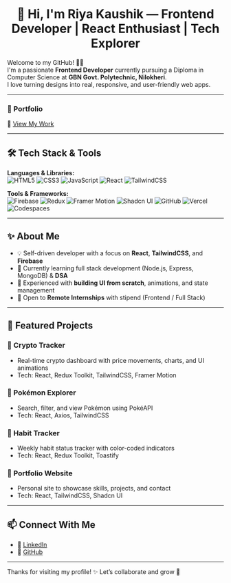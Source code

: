 <h1 align="center">🚀 Hi, I'm Riya Kaushik — Frontend Developer | React Enthusiast | Tech Explorer</h1>

Welcome to my GitHub! 👩‍💻  
I'm a passionate **Frontend Developer** currently pursuing a Diploma in Computer Science at **GBN Govt. Polytechnic, Nilokheri**.  
I love turning designs into real, responsive, and user-friendly web apps.

---

### 📎 Portfolio
🔗 [View My Work](https://github.com/riya1807pro?tab=repositories)

---

## 🛠️ Tech Stack & Tools

**Languages & Libraries:**  
![HTML5](https://img.shields.io/badge/HTML5-E34F26?style=flat-square&logo=html5&logoColor=white)
![CSS3](https://img.shields.io/badge/CSS3-1572B6?style=flat-square&logo=css3&logoColor=white)
![JavaScript](https://img.shields.io/badge/JavaScript-F7DF1E?style=flat-square&logo=javascript&logoColor=black)
![React](https://img.shields.io/badge/React-61DAFB?style=flat-square&logo=react&logoColor=black)
![TailwindCSS](https://img.shields.io/badge/TailwindCSS-38B2AC?style=flat-square&logo=tailwind-css&logoColor=white)

**Tools & Frameworks:**  
![Firebase](https://img.shields.io/badge/Firebase-ffca28?style=flat-square&logo=firebase&logoColor=black)
![Redux](https://img.shields.io/badge/Redux_Toolkit-764abc?style=flat-square&logo=redux&logoColor=white)
![Framer Motion](https://img.shields.io/badge/Framer_Motion-e100ff?style=flat-square&logo=framer)
![Shadcn UI](https://img.shields.io/badge/Shadcn_UI-0f172a?style=flat-square)
![GitHub](https://img.shields.io/badge/GitHub-100000?style=flat-square&logo=github&logoColor=white)
![Vercel](https://img.shields.io/badge/Vercel-000000?style=flat-square&logo=vercel&logoColor=white)
![Codespaces](https://img.shields.io/badge/GitHub%20Codespaces-181717?style=flat-square&logo=github)

---

## ✨ About Me

- 💡 Self-driven developer with a focus on **React**, **TailwindCSS**, and **Firebase**  
- 🧠 Currently learning full stack development (Node.js, Express, MongoDB) & **DSA**  
- 🧩 Experienced with **building UI from scratch**, animations, and state management  
- 🎯 Open to **Remote Internships** with stipend (Frontend / Full Stack)

---

## 🚀 Featured Projects

### 🔸 Crypto Tracker  
- Real-time crypto dashboard with price movements, charts, and UI animations  
- Tech: React, Redux Toolkit, TailwindCSS, Framer Motion

### 🔸 Pokémon Explorer  
- Search, filter, and view Pokémon using PokéAPI  
- Tech: React, Axios, TailwindCSS

### 🔸 Habit Tracker  
- Weekly habit status tracker with color-coded indicators  
- Tech: React, Redux Toolkit, Toastify

### 🔸 Portfolio Website  
- Personal site to showcase skills, projects, and contact  
- Tech: React, TailwindCSS, Shadcn UI

---

## 📫 Connect With Me

- 🔗 [LinkedIn](https://www.linkedin.com/in/riya-kaushik-a0014b319)
- 🐙 [GitHub](https://github.com/riya1807pro)

---

Thanks for visiting my profile! ✨ Let’s collaborate and grow 🚀
